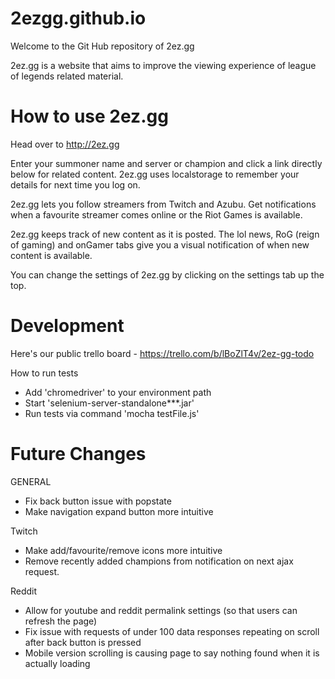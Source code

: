 2ezgg.github.io
===============

Welcome to the Git Hub repository of 2ez.gg

2ez.gg is a website that aims to improve the viewing experience of league of legends related material. 


How to use 2ez.gg
=================

Head over to http://2ez.gg

Enter your summoner name and server or champion and click a link directly below for related content. 2ez.gg uses localstorage to remember your details for next time you log on.

2ez.gg lets you follow streamers from Twitch and Azubu. Get notifications when a favourite streamer comes online or the Riot Games is available.

2ez.gg keeps track of new content as it is posted. The lol news, RoG (reign of gaming) and onGamer tabs give you a visual notification of when new content is available.

You can change the settings of 2ez.gg by clicking on the settings tab up the top. 

Development
==============
Here's our public trello board - https://trello.com/b/lBoZlT4v/2ez-gg-todo

How to run tests
* Add 'chromedriver' to your environment path
* Start 'selenium-server-standalone***.jar'
* Run tests via command 'mocha testFile.js'

Future Changes
==============
GENERAL
- Fix back button issue with popstate
- Make navigation expand button more intuitive

Twitch
- Make add/favourite/remove icons more intuitive
- Remove recently added champions from notification on next ajax request.

Reddit
- Allow for youtube and reddit permalink settings (so that users can refresh the page)
- Fix issue with requests of under 100 data responses repeating on scroll after back button is pressed 
- Mobile version scrolling is causing page to say nothing found when it is actually loading
